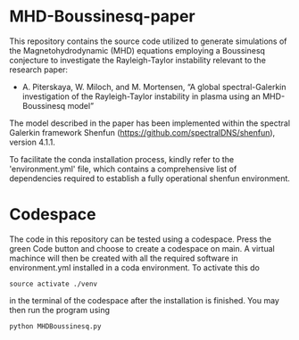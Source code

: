 # MHD-Boussinesq-paper

This repository contains the source code utilized to generate simulations of the Magnetohydrodynamic (MHD) equations employing a Boussinesq conjecture to investigate the Rayleigh-Taylor instability relevant to the research paper:

- A. Piterskaya, W. Miloch, and M. Mortensen, “A global spectral-Galerkin investigation of the Rayleigh-Taylor instability in plasma using an MHD-Boussinesq model”

The model described in the paper has been implemented within the spectral Galerkin framework Shenfun (https://github.com/spectralDNS/shenfun), version 4.1.1.

To facilitate the conda installation process, kindly refer to the 'environment.yml' file, which contains a comprehensive list of dependencies required to establish a fully operational shenfun environment.

# Codespace

The code in this repository can be tested using a codespace. Press the green Code button and choose to create a codespace on main. A virtual machince will then be created with all the required software in environment.yml installed in a coda environment. To activate this do

    source activate ./venv

in the terminal of the codespace after the installation is finished. You may then run the program using

    python MHDBoussinesq.py

